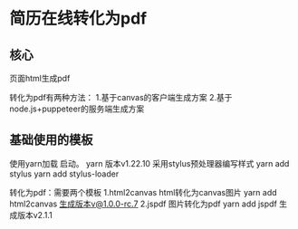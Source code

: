 # 简历在线转化为pdf

## 核心
页面html生成pdf

转化为pdf有两种方法：
1.基于canvas的客户端生成方案
2.基于node.js+puppeteer的服务端生成方案

## 基础使用的模板
使用yarn加载 启动。
    yarn 版本v1.22.10
采用stylus预处理器编写样式
    yarn add stylus
    yarn add stylus-loader

转化为pdf：需要两个模板
1.html2canvas html转化为canvas图片
    yarn add html2canvas 生成版本v@1.0.0-rc.7
2.jspdf 图片转化为pdf
    yarn add jspdf 生成版本v2.1.1


